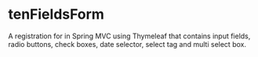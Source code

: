 # tenFieldsForm

A registration for in Spring MVC using Thymeleaf that contains input fields, radio buttons, check boxes, date selector, select tag and multi select box. 
